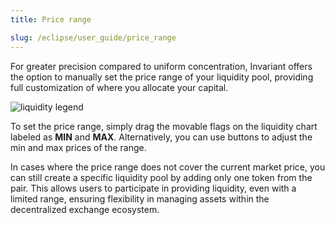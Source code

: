 ```yaml
---
title: Price range

slug: /eclipse/user_guide/price_range
---
```


For greater precision compared to uniform concentration, Invariant offers the option to manually set the price range of your liquidity pool, providing full customization of where you allocate your capital.

![liquidity legend](/img/docs/app/price_range_liquidity.png)

To set the price range, simply drag the movable flags on the liquidity chart labeled as **MIN** and **MAX**. Alternatively, you can use buttons to adjust the min and max prices of the range.

In cases where the price range does not cover the current market price, you can still create a specific liquidity pool by adding only one token from the pair. This allows users to participate in providing liquidity, even with a limited range, ensuring flexibility in managing assets within the decentralized exchange ecosystem.
